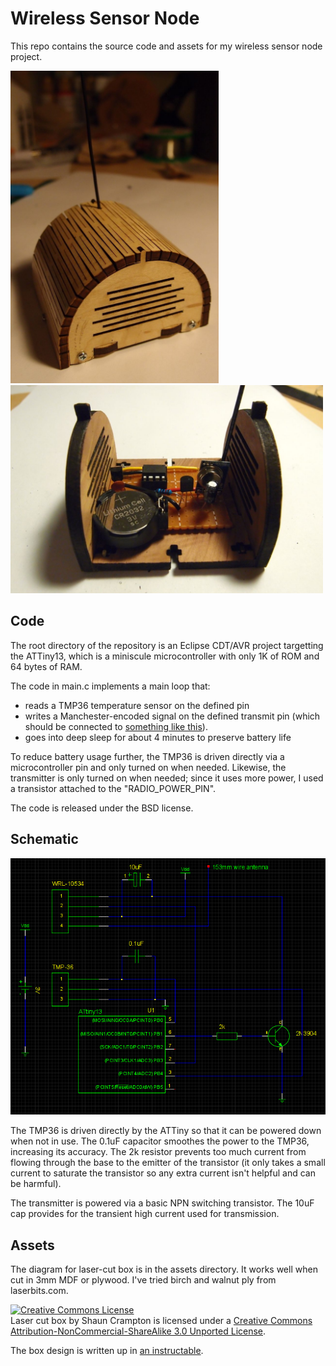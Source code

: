 Wireless Sensor Node
====================

This repo contains the source code and assets for my wireless sensor node 
project.

<img src="https://github.com/fasaxc/WirelessSensorNode/raw/master/assets/box.jpg" width="333" height="500" alt="Completed sensor module">

<img src="https://github.com/fasaxc/WirelessSensorNode/raw/master/assets/node.jpg" width="500" height="333" alt="Completed sensor module">

Code
----

The root directory of the repository is an Eclipse CDT/AVR project targetting
the ATTiny13, which is a miniscule microcontroller with only 1K of ROM and 
64 bytes of RAM.

The code in main.c implements a main loop that:

* reads a TMP36 temperature sensor on the defined pin
* writes a Manchester-encoded signal on the defined transmit pin (which should be connected to <a href="http://www.sparkfun.com/products/10534">something like this</a>).
* goes into deep sleep for about 4 minutes to preserve battery life

To reduce battery usage further, the TMP36 is driven directly via a 
microcontroller pin and only turned on when needed.  Likewise, the transmitter 
is only turned on when needed; since it uses more power, I used a transistor 
attached to the "RADIO_POWER_PIN".

The code is released under the BSD license.

Schematic
---------

<img src="https://github.com/fasaxc/WirelessSensorNode/raw/master/assets/schematic.png" alt="Schematic drawing">

The TMP36 is driven directly by the ATTiny so that it can be powered down when not in use.  The 0.1uF capacitor smoothes the power to the TMP36, increasing its accuracy.  The 2k resistor prevents too much current from flowing through the base to the emitter of the transistor (it only takes a small current to saturate the transistor so any extra current isn't helpful and can be harmful).

The transmitter is powered via a basic NPN switching transistor.  The 10uF cap provides for the transient high current used for transmission.

Assets
------

The diagram for laser-cut box is in the assets directory.  It works well when 
cut in 3mm MDF or plywood.  I've tried birch and walnut ply from laserbits.com.

<a rel="license" href="http://creativecommons.org/licenses/by-nc-sa/3.0/"><img alt="Creative Commons License" style="border-width:0" src="http://i.creativecommons.org/l/by-nc-sa/3.0/88x31.png" /></a><br /><span xmlns:dct="http://purl.org/dc/terms/" href="http://purl.org/dc/dcmitype/StillImage" property="dct:title" rel="dct:type">Laser cut box</span> by <span xmlns:cc="http://creativecommons.org/ns#" property="cc:attributionName">Shaun Crampton</span> is licensed under a <a rel="license" href="http://creativecommons.org/licenses/by-nc-sa/3.0/">Creative Commons Attribution-NonCommercial-ShareAlike 3.0 Unported License</a>.

The box design is written up in <a href="http://www.instructables.com/id/Laser-cut-enclosure-with-living-hinge-lid/">an instructable</a>.
